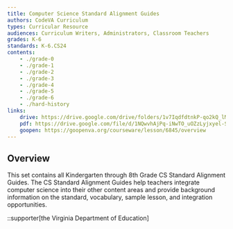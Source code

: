 ```yaml
---
title: Computer Science Standard Alignment Guides
authors: CodeVA Curriculum
types: Curricular Resource
audiences: Curriculum Writers, Administrators, Classroom Teachers
grades: K-6
standards: K-6.CS24
contents:
    - ./grade-0
    - ./grade-1
    - ./grade-2
    - ./grade-3
    - ./grade-4
    - ./grade-5
    - ./grade-6
    - ./hard-history
links:
    drive: https://drive.google.com/drive/folders/1v7IqdfdtnkP-qo2kQ_lMgcnQU3mQB3fU
    pdf: https://drive.google.com/file/d/1NQwvhAjPq-iNwTO_uOZzLyjxyel-Sf6B/view
    goopen: https://goopenva.org/courseware/lesson/6845/overview
---
```


## Overview

This set contains all Kindergarten through 8th Grade CS Standard Alignment Guides. The CS Standard Alignment Guides help teachers integrate computer science into their other content areas and provide background information on the standard, vocabulary, sample lesson, and integration opportunities.

::supporter[the Virginia Department of Education]